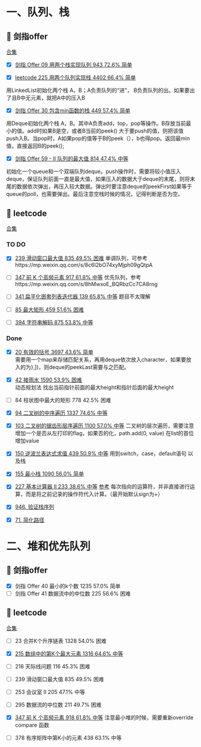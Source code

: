 
# 一、队列、栈

## :green_book: 剑指offer
[合集](https://leetcode-cn.com/problemset/lcof/?topicSlugs=stack)
- [x] [剑指 Offer 09	用两个栈实现队列  	943	72.6%	简单](https://leetcode-cn.com/problems/yong-liang-ge-zhan-shi-xian-dui-lie-lcof/)	
- [x] [leetcode 225 用两个队列实现栈  4402	66.4%	简单](https://leetcode-cn.com/problems/implement-stack-using-queues)


用LinkedList初始化两个栈 A，B；A负责队列的“进”， B负责队列的出。如果要出了且B中无元素，就把A中的压入B
- [x] [剑指 Offer 30	包含min函数的栈  	449	57.4%	简单](https://leetcode-cn.com/problems/bao-han-minhan-shu-de-zhan-lcof/)

用Deque初始化两个栈 A，B。其中A负责add，top，pop等操作。B存放当前最小的值。add时如果B是空，或者B当前的peek() 大于要push的值，则把该值push入B。当pop时，A如果pop的值等于B的peek（），b也得pop。返回最min值，直接返回B的peek();
- [x] [剑指 Offer 59 - II	队列的最大值  	814	47.4%	中等](https://leetcode-cn.com/problems/dui-lie-de-zui-da-zhi-lcof/submissions/)

初始化一个queue和一个双端队列deque。push操作时，需要将较小值压入deque，保证队列前面一直是最大值，如果压入的数据大于deque的末尾，则将末尾的数据依次弹出，再压入较大数据。弹出时要注意deque的peekFirst如果等于queue的poll，也需要弹出。最后注意空栈时候的情况，记得判断是否为空。

## :orange_book: leetcode
[合集](https://leetcode-cn.com/problemset/all/?topicSlugs=stack&listId=2ckc81c)

### TO DO
- [x] [239 滑动窗口最大值 835	49.5%	困难](https://leetcode-cn.com/problems/sliding-window-maximum)
单调队列，可参考https://mp.weixin.qq.com/s/8c6l2bO74xyMjph09gQtpA
- [ ] [347 前 K 个高频元素  917	61.8% 中等](https://leetcode-cn.com/problems/top-k-frequent-elements)
优先队列，参考https://mp.weixin.qq.com/s/8hMwxoE_BQRbzCc7CA8rng

- [ ] [341	扁平化嵌套列表迭代器  	139	65.8%	中等](https://leetcode-cn.com/problems/flatten-nested-list-iterator)
题目不太理解
- [ ] [85	最大矩形  	459	51.6%	困难](https://leetcode-cn.com/problems/maximal-rectangle/)
- [ ] [394	字符串解码  	875	53.8%	中等](https://leetcode-cn.com/problems/decode-string/solution/decode-string-fu-zhu-zhan-fa-di-gui-fa-by-jyd/)
### Done
- [x] [20	有效的括号  	3697	43.6%	简单](https://leetcode-cn.com/problems/valid-parentheses/submissions/)	
需要用一个map来存储匹配关系，再用deque依次放入character，如果要放入的为},])，则deque的peekLast需要与之匹配。

- [x] [42	接雨水  	1590	53.9%	困难](https://leetcode-cn.com/problems/trapping-rain-water/)	
动态规划法 找出当前指针前面的最大height和指针后面的最大height
- [ ] 84	柱状图中最大的矩形  	778	42.5%	困难	
- [x] [94	二叉树的中序遍历  	1337	74.6%	中等](https://leetcode-cn.com/problems/binary-tree-inorder-traversal)	
- [x] [103	二叉树的锯齿形层序遍历  	1100	57.0%	中等](https://leetcode-cn.com/problems/binary-tree-zigzag-level-order-traversal/submissions/)
二叉树的层次遍历，需要注意增加一个是否从左打印的flag，如果否的化，path.add(0, value) 在list的首位增加value
- [x] [150	逆波兰表达式求值  	439	50.9%	中等](https://leetcode-cn.com/problems/evaluate-reverse-polish-notation)
用到switch，case，default语句 以及栈
- [x] [155	最小栈  	1090	56.0%	简单](https://leetcode-cn.com/problems/min-stack/)	
- [x] [227	基本计算器 II  	233	38.6%	中等](https://leetcode-cn.com/problems/basic-calculator-ii/)
[参考](https://leetcode-cn.com/problems/basic-calculator-ii/solution/chai-jie-fu-za-wen-ti-shi-xian-yi-ge-wan-zheng-ji-/)
每次指向的运算符，并非直接进行运算，而是将之前记录的操作符代入计算。（最开始默认sign为+）
- [x] [946. 验证栈序列](https://leetcode-cn.com/problems/validate-stack-sequences/)
- [x] [71. 简化路径](https://leetcode-cn.com/problems/simplify-path/)

# 二、堆和优先队列
## :green_book: 剑指offer
- [x] 剑指 Offer 40	最小的k个数  	1235	57.0%	简单	
- [ ] 剑指 Offer 41	数据流中的中位数  	225	56.6%	困难

## :orange_book: leetcode
[合集](https://leetcode-cn.com/problemset/all/?topicSlugs=heap&listId=2ckc81c)

- [ ] 23	合并K个升序链表  1328	54.0%	困难	
- [x] [215	数组中的第K个最大元素  	1316	64.6%	中等](https://leetcode-cn.com/problems/kth-largest-element-in-an-array/)	
- [ ] 218	天际线问题  	116	45.3%	困难	
- [ ] 239	滑动窗口最大值  	835	49.5%	困难	
- [ ] 253	会议室 II  	205	47.1%	中等	
- [ ] 295	数据流的中位数  	211	49.7%	困难	
- [x] [347	前 K 个高频元素  	918	61.8%	中等](https://leetcode-cn.com/problems/top-k-frequent-elements/)
注意最小堆的时候，需要重新override compare 函数
- [ ] 378	有序矩阵中第K小的元素  	438	63.1%	中等



